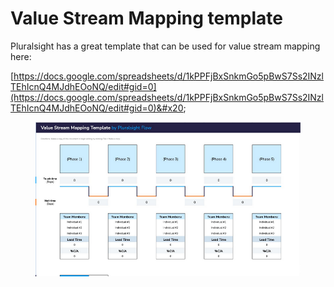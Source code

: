 # Value Stream Mapping template

Pluralsight has a great template that can be used for value stream mapping here:

[https://docs.google.com/spreadsheets/d/1kPPFjBxSnkmGo5pBwS7Ss2INzlTEhIcnQ4MJdhEOoNQ/edit#gid=0](https://docs.google.com/spreadsheets/d/1kPPFjBxSnkmGo5pBwS7Ss2INzlTEhIcnQ4MJdhEOoNQ/edit#gid=0)&#x20;

<figure><img src="../.gitbook/assets/image.png" alt=""><figcaption></figcaption></figure>
